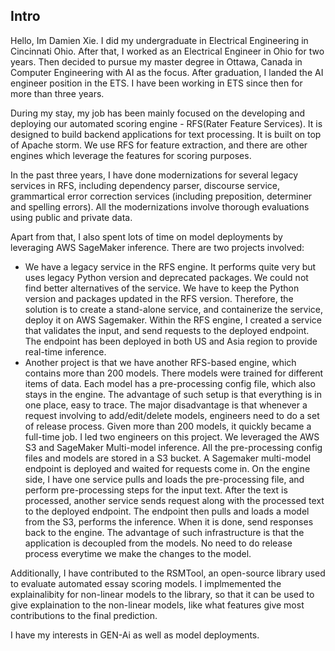 ## Intro
Hello, Im Damien Xie. I did my undergraduate in Electrical Engineering in Cincinnati Ohio. After that, I worked as an Electrical Engineer in Ohio for two years. Then decided to pursue my master degree in Ottawa, Canada in Computer Engineering with AI as the focus. After graduation, I landed the AI engineer position in the ETS. I have been working in ETS since then for more than three years. 

During my stay, my job has been mainly focused on the developing and deploying our automated scoring engine - RFS(Rater Feature Services). It is designed to build backend applications for text processing. It is built on top of Apache storm. We use RFS for feature extraction, and there are other engines which leverage the features for scoring purposes. 

In the past three years, I have done modernizations for several legacy services in RFS, including dependency parser, discourse service, grammartical error correction services (including preposition, determiner and spelling errors). All the modernizations involve thorough evaluations using public and private data. 

Apart from that, I also spent lots of time on model deployments by leveraging AWS SageMaker inference. There are two projects involved:
- We have a legacy service in the RFS engine. It performs quite very but uses legacy Python version and deprecated packages. We could not find better alternatives of the service. We have to keep the Python version and packages updated in the RFS version. Therefore, the solution is to create a stand-alone service, and containerize the service, deploy it on AWS Sagemaker. Within the RFS engine, I created a service that validates the input, and send requests to the deployed endpoint. The endpoint has been deployed in both US and Asia region to provide real-time inference. 
- Another project is that we have another RFS-based engine, which contains more than 200 models. There models were trained for different items of data. Each model has a pre-processing config file, which also stays in the engine. The advantage of such setup is that everything is in one place, easy to trace. The major disadvantage is that whenever a request involving to add/edit/delete models, engineers need to do a set of release process. Given more than 200 models, it quickly became a full-time job. I led two engineers on this project. We leveraged the AWS S3 and SageMaker Multi-model inference. All the pre-processing config files and models are stored in a S3 bucket. A Sagemaker multi-model endpoint is deployed and waited for requests come in. On the engine side, I have one service pulls and loads the pre-processing file, and perform pre-processing steps for the input text. After the text is processed, another service sends request along with the processed text to the deployed endpoint. The endpoint then pulls and loads a model from the S3, performs the inference. When it is done, send responses back to the engine. The advantage of such infrastructure is that the application is decoupled from the models. No need to do release process everytime we make the changes to the model. 

Additionally, I have contributed to the RSMTool, an open-source library used to evaluate automated essay scoring models. I implmemented the explainalibity for non-linear models to the library, so that it can be used to give explaination to the non-linear models, like what features give most contributions to the final prediction.  

I have my interests in GEN-Ai as well as model deployments. 